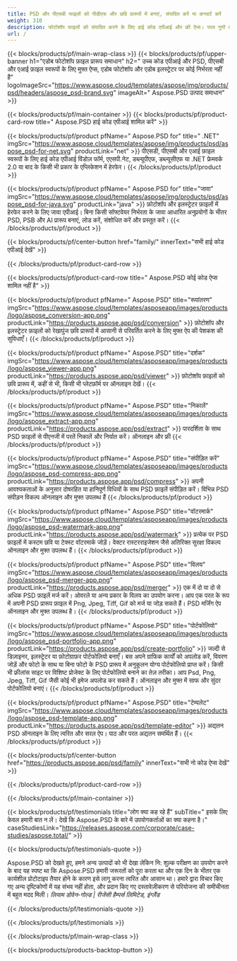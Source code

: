 ```yaml
---
title: PSD और पीएसबी फाइलों को पीडीएफ और छवि प्रारूपों में बनाएं, संपादित करें या कनवर्ट करें
weight: 310
description: फोटोशॉप फाइलों को संपादित करने के लिए हाई कोड एपीआई और फ्री ऐप्स। परत गुणों को अद्यतन करने की क्षमता, वॉटरमार्क रोटेट स्केल फ्लिप क्रॉप डिथरिंग रैस्टर रूपांतरण जोड़ें।
url: /
---
```


{{< blocks/products/pf/main-wrap-class >}}
{{< blocks/products/pf/upper-banner h1="एडोब फोटोशॉप फ़ाइल प्रारूप समाधान" h2=" उच्च कोड एपीआई और PSD, पीएसबी और एआई फ़ाइल स्वरूपों के लिए मुफ्त ऐप्स, एडोब फोटोशॉप और एडोब इलस्ट्रेटर पर कोई निर्भरता नहीं है" logoImageSrc="https://www.aspose.cloud/templates/aspose/img/products/psd/headers/aspose_psd-brand.svg" imageAlt=" Aspose.PSD उत्पाद समाधान" >}}

{{< blocks/products/pf/main-container >}}
{{< blocks/products/pf/product-card-row title=" Aspose.PSD हाई कोड एपीआई शामिल करें" >}}

{{< blocks/products/pf/product pfName=" Aspose.PSD for" title=" .NET" imgSrc="https://www.aspose.cloud/templates/aspose/img/products/psd/aspose_psd-for-net.svg" productLink="net" >}}
पीएसडी, पीएसबी और एआई फ़ाइल स्वरूपों के लिए हाई कोड एपीआई विंडोज़ फॉर्म, एएसपी.नेट, डब्ल्यूपीएफ, डब्ल्यूसीएफ या .NET फ्रेमवर्क 2.0 या बाद के किसी भी प्रकार के एप्लिकेशन में हेरफेर।
{{< /blocks/products/pf/product >}}

{{< blocks/products/pf/product pfName=" Aspose.PSD for" title="जावा" imgSrc="https://www.aspose.cloud/templates/aspose/img/products/psd/aspose_psd-for-java.svg" productLink="java" >}}
फ़ोटोशॉप और इलस्ट्रेटर फ़ाइलों में हेरफेर करने के लिए जावा एपीआई। बिना किसी सॉफ्टवेयर निर्भरता के जावा आधारित अनुप्रयोगों के भीतर PSD, PSB और AI प्रारूप बनाएं, लोड करें, संशोधित करें और प्रस्तुत करें।
{{< /blocks/products/pf/product >}}

{{< blocks/products/pf/center-button href="family/" innerText="सभी हाई कोड एपीआई देखें" >}}

{{< /blocks/products/pf/product-card-row >}}

{{< blocks/products/pf/product-card-row title=" Aspose.PSD कोई कोड ऐप्स शामिल नहीं है" >}}

{{< blocks/products/pf/product pfName=" Aspose.PSD" title="रूपांतरण" imgSrc="https://www.aspose.cloud/templates/asposeapp/images/products/logo/aspose_conversion-app.png" productLink="https://products.aspose.app/psd/conversion" >}}
फ़ोटोशॉप और इलस्ट्रेटर फ़ाइलों को रेखापुंज छवि प्रारूपों में आसानी से परिवर्तित करने के लिए मुफ्त ऐप की पेशकश की सुविधाएँ।
{{< /blocks/products/pf/product >}}

{{< blocks/products/pf/product pfName=" Aspose.PSD" title="दर्शक" imgSrc="https://www.aspose.cloud/templates/asposeapp/images/products/logo/aspose_viewer-app.png" productLink="https://products.aspose.app/psd/viewer" >}}
फ़ोटोशॉप फ़ाइलों को छवि प्रारूप में, कहीं से भी, किसी भी प्लेटफ़ॉर्म पर ऑनलाइन देखें।
{{< /blocks/products/pf/product >}}

{{< blocks/products/pf/product pfName=" Aspose.PSD" title="निकालें" imgSrc="https://www.aspose.cloud/templates/asposeapp/images/products/logo/aspose_extract-app.png" productLink="https://products.aspose.app/psd/extract" >}}
पारदर्शिता के साथ PSD फ़ाइलों से पीएनजी में परतें निकालें और निर्यात करें। ऑनलाइन और फ्री
{{< /blocks/products/pf/product >}}

{{< blocks/products/pf/product pfName=" Aspose.PSD" title="संपीड़ित करें" imgSrc="https://www.aspose.cloud/templates/asposeapp/images/products/logo/aspose_psd-compress-app.png" productLink="https://products.aspose.app/psd/compress" >}}
अपनी आवश्यकताओं के अनुसार दोषरहित या हानिपूर्ण विधियों के साथ PSD फ़ाइलें संपीड़ित करें। विभिन्न PSD संपीड़न विकल्प ऑनलाइन और मुफ्त उपलब्ध हैं
{{< /blocks/products/pf/product >}}

{{< blocks/products/pf/product pfName=" Aspose.PSD" title="वॉटरमार्क" imgSrc="https://www.aspose.cloud/templates/asposeapp/images/products/logo/aspose_psd-watermark-app.png" productLink="https://products.aspose.app/psd/watermark" >}}
प्रत्येक पर PSD फ़ाइलों में कस्टम छवि या टेक्स्ट वॉटरमार्क जोड़ें। वेक्टर रास्टरराइजेशन जैसे अतिरिक्त सुरक्षा विकल्प ऑनलाइन और मुफ्त उपलब्ध हैं।
{{< /blocks/products/pf/product >}}

{{< blocks/products/pf/product pfName=" Aspose.PSD" title="विलय" imgSrc="https://www.aspose.cloud/templates/asposeapp/images/products/logo/aspose_psd-merger-app.png" productLink="https://products.aspose.app/psd/merger" >}}
एक में दो या दो से अधिक PSD फ़ाइलें मर्ज करें। ओवरले या अन्य प्रकार के विलय का उपयोग करना। आप एक परत के रूप में अपनी PSD प्रारूप फ़ाइल में Png, Jpeg, Tiff, Gif को मर्ज या जोड़ सकते हैं। PSD मर्जिंग ऐप ऑनलाइन और मुफ्त उपलब्ध है।
{{< /blocks/products/pf/product >}}

{{< blocks/products/pf/product pfName=" Aspose.PSD" title="पोर्टफोलियो" imgSrc="https://www.aspose.cloud/templates/asposeapp/images/products/logo/aspose_psd-portfolio-app.png" productLink="https://products.aspose.app/psd/create-portfolio" >}}
जल्दी से डिज़ाइनर, इलस्ट्रेटर या फ़ोटोग्राफ़र पोर्टफोलियो बनाएँ। बस अपने ग्राफिक कार्यों को अपलोड करें, विवरण जोड़ें और फोटो के साथ या बिना फोटो के PSD प्रारूप में अनुकूलन योग्य पोर्टफोलियो प्राप्त करें। किसी भी फ्रीलांस साइट पर विशिष्ट प्रोजेक्ट के लिए पोर्टफोलियो बनाने का तेज़ तरीका। आप Psd, Png, Jpeg, Tiff, Gif जैसी कोई भी इमेज अपलोड कर सकते हैं। ऑनलाइन और मुफ्त में साफ और सुंदर पोर्टफोलियो बनाएं।
{{< /blocks/products/pf/product >}}

{{< blocks/products/pf/product pfName=" Aspose.PSD" title="टेम्पलेट" imgSrc="https://www.aspose.cloud/templates/asposeapp/images/products/logo/aspose_psd-template-app.png" productLink="https://products.aspose.app/psd/template-editor" >}}
अद्यतन PSD ऑनलाइन के लिए त्वरित और सरल ऐप। पाठ और परत अद्यतन समर्थित हैं।
{{< /blocks/products/pf/product >}}

{{< blocks/products/pf/center-button href="https://products.aspose.app/psd/family" innerText="सभी नो कोड ऐप्स देखें" >}}

{{< /blocks/products/pf/product-card-row >}}

{{< /blocks/products/pf/main-container >}}

{{< blocks/products/pf/testimonials title="लोग क्या कह रहे हैं" subTitle=" इसके लिए केवल हमारी बात न लें। देखें कि Aspose.PSD के बारे में उपयोगकर्ताओं का क्या कहना है।" caseStudiesLink="https://releases.aspose.com/corporate/case-studies/aspose.total/" >}}

{{< blocks/products/pf/testimonials-quote >}}
<p class="first">
 Aspose.PSD को देखते हुए, हमने अन्य उत्पादों को भी देखा लेकिन नि: शुल्क परीक्षण का उपयोग करने के बाद यह स्पष्ट था कि Aspose.PSD हमारी जरूरतों को पूरा करता था और एक दिन के भीतर एक कार्यशील प्रोटोटाइप तैयार होने के कारण इसे लागू करना त्वरित और आसान था। हमारे द्वारा विचार किए गए अन्य दृष्टिकोणों में यह संभव नहीं होता, और प्रदान किए गए दस्तावेज़ीकरण से परियोजना की समीचीनता में बहुत मदद मिली।
 <em>
  लियाम डोवेन-गोल्ड | रीजेंसी हैम्पर्स लिमिटेड, इंग्लैंड
 </em>
</p>

{{< /blocks/products/pf/testimonials-quote >}}

{{< /blocks/products/pf/testimonials >}}

{{< /blocks/products/pf/main-wrap-class >}}

{{< blocks/products/products-backtop-button >}}
